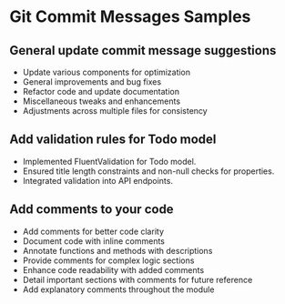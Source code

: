 # Git Commit Messages Samples

## General update commit message suggestions
* Update various components for optimization
* General improvements and bug fixes
* Refactor code and update documentation
* Miscellaneous tweaks and enhancements
* Adjustments across multiple files for consistency

## Add validation rules for Todo model
- Implemented FluentValidation for Todo model.
- Ensured title length constraints and non-null checks for properties.
- Integrated validation into API endpoints.

## Add comments to your code
* Add comments for better code clarity
* Document code with inline comments
* Annotate functions and methods with descriptions
* Provide comments for complex logic sections
* Enhance code readability with added comments
* Detail important sections with comments for future reference
* Add explanatory comments throughout the module
